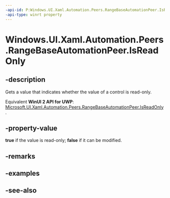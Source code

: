 ```yaml
---
-api-id: P:Windows.UI.Xaml.Automation.Peers.RangeBaseAutomationPeer.IsReadOnly
-api-type: winrt property
---
```


<!-- Property syntax
public bool IsReadOnly { get; }
-->

# Windows.UI.Xaml.Automation.Peers.RangeBaseAutomationPeer.IsReadOnly

## -description
Gets a value that indicates whether the value of a control is read-only.

Equivalent **WinUI 2 API for UWP**: [Microsoft.UI.Xaml.Automation.Peers.RangeBaseAutomationPeer.IsReadOnly](/windows/winui/api/microsoft.ui.xaml.automation.peers.rangebaseautomationpeer.isreadonly).

## -property-value
**true** if the value is read-only; **false** if it can be modified.

## -remarks

## -examples

## -see-also

